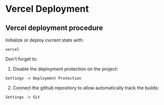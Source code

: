 # Vercel Deployment

## Vercel deployment procedure

Initialize or deploy current state with:

```
vercel
```

Don't forget to:

1. Disable the deployment protection on the project:

```
Settings -> Deployment Protection
```

2. Connect the github repository to allow automatically track the builds:

```
Settings -> Git
```

